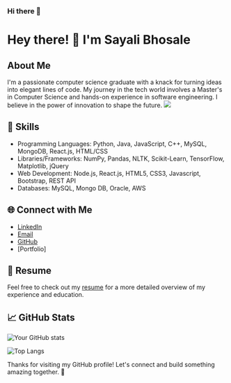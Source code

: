 ### Hi there 👋

<!--
**SayaliBhosale16/SayaliBhosale16** is a ✨ _special_ ✨ repository because its `README.md` (this file) appears on your GitHub profile.

Here are some ideas to get you started:

- 🔭 I’m currently working on ...
- 🌱 I’m currently learning ...
- 👯 I’m looking to collaborate on ...
- 🤔 I’m looking for help with ...
- 💬 Ask me about ...
- 📫 How to reach me: ...
- 😄 Pronouns: ...
- ⚡ Fun fact: ...
-->
# Hey there! 👋 I'm Sayali Bhosale

## About Me
I'm a passionate computer science graduate with a knack for turning ideas into elegant lines of code. My journey in the tech world involves a Master's in Computer Science and hands-on experience in software engineering. I believe in the power of innovation to shape the future.
![](https://komarev.com/ghpvc/?username=mansithanki&color=green)

## 🔧 Skills

- Programming Languages: Python, Java, JavaScript, C++, MySQL, MongoDB, React.js, HTML/CSS
- Libraries/Frameworks: NumPy, Pandas, NLTK, Scikit-Learn, TensorFlow, Matplotlib, jQuery
- Web Development: Node.js, React.js, HTML5, CSS3, Javascript, Bootstrap, REST API
- Databases: MySQL, Mongo DB, Oracle, AWS


## 🌐 Connect with Me
- [LinkedIn](https://www.linkedin.com/in/bhosale-sayali/)
- [Email](sayalibhosale202@gmail.com)
- [GitHub](https://github.com/SayaliBhosale16)
- [Portfolio]

## 📄 Resume
Feel free to check out my [resume](https://drive.google.com/file/d/1qgM_e-Sb2MEHnof294xDBfkd6N0EZIoj/view?usp=sharing) for a more detailed overview of my experience and education.

## 📈 GitHub Stats
![Your GitHub stats](https://github-readme-stats.vercel.app/api?username=SayaliBhosale16&show_icons=true&theme=radical)

![Top Langs](https://github-readme-stats.vercel.app/api/top-langs/?username=SayaliBhosale16&layout=compact)

Thanks for visiting my GitHub profile! Let's connect and build something amazing together. 🚀
